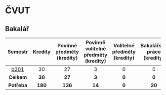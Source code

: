 # ČVUT
## Bakalář

|        Semestr        | Kredity | Povinné předměty (kredity) | Povinně volitelné předměty (kredity) | Volitelné předměty (kredity) | Bakalářská práce (kredity) |
| :-------------------: | :-----: | :------------------------: | :----------------------------------: | :--------------------------: | :------------------------: |
| [b201](b201/index.md) |   30    |             27             |                  3                   |              0               |             0              |
|      **Celkem**       | **30**  |           **27**           |                **3**                 |            **0**             |           **0**            |
|      **Potřeba**      | **180** |          **136**           |                **14**                |            **0**             |           **20**           |
